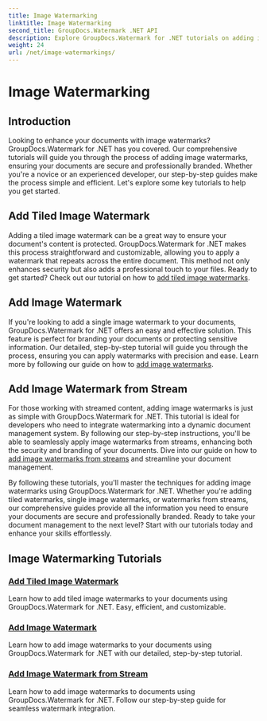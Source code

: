 ```yaml
---
title: Image Watermarking
linktitle: Image Watermarking
second_title: GroupDocs.Watermark .NET API
description: Explore GroupDocs.Watermark for .NET tutorials on adding image watermarks. Learn step-by-step methods to enhance your document's security and branding.
weight: 24
url: /net/image-watermarkings/
---
```


# Image Watermarking

## Introduction

Looking to enhance your documents with image watermarks? GroupDocs.Watermark for .NET has you covered. Our comprehensive tutorials will guide you through the process of adding image watermarks, ensuring your documents are secure and professionally branded. Whether you're a novice or an experienced developer, our step-by-step guides make the process simple and efficient. Let's explore some key tutorials to help you get started.

## Add Tiled Image Watermark
Adding a tiled image watermark can be a great way to ensure your document's content is protected. GroupDocs.Watermark for .NET makes this process straightforward and customizable, allowing you to apply a watermark that repeats across the entire document. This method not only enhances security but also adds a professional touch to your files. Ready to get started? Check out our tutorial on how to [add tiled image watermarks](./add-tiled-image-watermark/).

## Add Image Watermark
If you're looking to add a single image watermark to your documents, GroupDocs.Watermark for .NET offers an easy and effective solution. This feature is perfect for branding your documents or protecting sensitive information. Our detailed, step-by-step tutorial will guide you through the process, ensuring you can apply watermarks with precision and ease. Learn more by following our guide on how to [add image watermarks](./add-image-watermark/).

## Add Image Watermark from Stream
For those working with streamed content, adding image watermarks is just as simple with GroupDocs.Watermark for .NET. This tutorial is ideal for developers who need to integrate watermarking into a dynamic document management system. By following our step-by-step instructions, you'll be able to seamlessly apply image watermarks from streams, enhancing both the security and branding of your documents. Dive into our guide on how to [add image watermarks from streams](./add-image-watermark-from-stream/) and streamline your document management.

By following these tutorials, you'll master the techniques for adding image watermarks using GroupDocs.Watermark for .NET. Whether you're adding tiled watermarks, single image watermarks, or watermarks from streams, our comprehensive guides provide all the information you need to ensure your documents are secure and professionally branded. Ready to take your document management to the next level? Start with our tutorials today and enhance your skills effortlessly.

## Image Watermarking Tutorials
### [Add Tiled Image Watermark](./add-tiled-image-watermark/)
Learn how to add tiled image watermarks to your documents using GroupDocs.Watermark for .NET. Easy, efficient, and customizable.
### [Add Image Watermark](./add-image-watermark/)
Learn how to add image watermarks to your documents using GroupDocs.Watermark for .NET with our detailed, step-by-step tutorial.
### [Add Image Watermark from Stream](./add-image-watermark-from-stream/)
Learn how to add image watermarks to documents using GroupDocs.Watermark for .NET. Follow our step-by-step guide for seamless watermark integration.